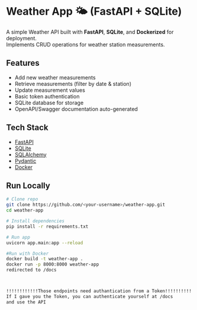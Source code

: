# Weather App 🌤️ (FastAPI + SQLite)

A simple Weather API built with **FastAPI**, **SQLite**, and **Dockerized** for deployment.  
Implements CRUD operations for weather station measurements.

## Features
- Add new weather measurements
- Retrieve measurements (filter by date & station)
- Update measurement values
- Basic token authentication
- SQLite database for storage
- OpenAPI/Swagger documentation auto-generated

## Tech Stack
- [FastAPI](https://fastapi.tiangolo.com/)
- [SQLite](https://www.sqlite.org/)
- [SQLAlchemy](https://www.sqlalchemy.org/)
- [Pydantic](https://docs.pydantic.dev/)
- [Docker](https://www.docker.com/)

## Run Locally

```bash
# Clone repo
git clone https://github.com/<your-username>/weather-app.git
cd weather-app

# Install dependencies
pip install -r requirements.txt

# Run app
uvicorn app.main:app --reload

#Run with Docker
docker build -t weather-app .
docker run -p 8000:8000 weather-app
redirected to /docs



!!!!!!!!!!!!Those endpoints need authantication from a Token!!!!!!!!!!!!!!!!!!!
If I gave you the Token, you can authenticate yourself at /docs
and use the API 